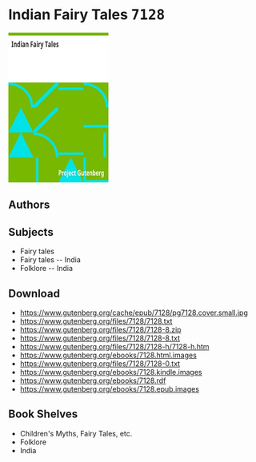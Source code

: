# Indian Fairy Tales <kbd>7128</kbd>

![](./cover.medium.jpg "")

## Authors



## Subjects


 - Fairy tales
 - Fairy tales -- India
 - Folklore -- India

## Download


 - https://www.gutenberg.org/cache/epub/7128/pg7128.cover.small.jpg
 - https://www.gutenberg.org/files/7128/7128.txt
 - https://www.gutenberg.org/files/7128/7128-8.zip
 - https://www.gutenberg.org/files/7128/7128-8.txt
 - https://www.gutenberg.org/files/7128/7128-h/7128-h.htm
 - https://www.gutenberg.org/ebooks/7128.html.images
 - https://www.gutenberg.org/files/7128/7128-0.txt
 - https://www.gutenberg.org/ebooks/7128.kindle.images
 - https://www.gutenberg.org/ebooks/7128.rdf
 - https://www.gutenberg.org/ebooks/7128.epub.images

## Book Shelves


 - Children's Myths, Fairy Tales, etc.
 - Folklore
 - India
